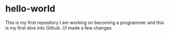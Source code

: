 # hello-world
This is my first repository
I am working on becoming a programmer and this is my first dive into Github.
//I made a few changes

